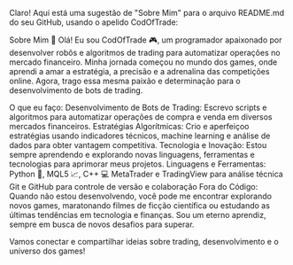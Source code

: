 
Claro! Aqui está uma sugestão de "Sobre Mim" para o arquivo README.md do seu GitHub, usando o apelido CodOfTrade:

Sobre Mim 👾
Olá! Eu sou CodOfTrade 🎮, um programador apaixonado por desenvolver robôs e algoritmos de trading para automatizar operações no mercado financeiro. Minha jornada começou no mundo dos games, onde aprendi a amar a estratégia, a precisão e a adrenalina das competições online. Agora, trago essa mesma paixão e determinação para o desenvolvimento de bots de trading.

O que eu faço:
Desenvolvimento de Bots de Trading: Escrevo scripts e algoritmos para automatizar operações de compra e venda em diversos mercados financeiros.
Estratégias Algorítmicas: Crio e aperfeiçoo estratégias usando indicadores técnicos, machine learning e análise de dados para obter vantagem competitiva.
Tecnologia e Inovação: Estou sempre aprendendo e explorando novas linguagens, ferramentas e tecnologias para aprimorar meus projetos.
Linguagens e Ferramentas:
Python 🐍, MQL5 📈, C++ 💻
MetaTrader e TradingView para análise técnica
Git e GitHub para controle de versão e colaboração
Fora do Código:
Quando não estou desenvolvendo, você pode me encontrar explorando novos games, maratonando filmes de ficção científica ou estudando as últimas tendências em tecnologia e finanças. Sou um eterno aprendiz, sempre em busca de novos desafios para superar.

Vamos conectar e compartilhar ideias sobre trading, desenvolvimento e o universo dos games!